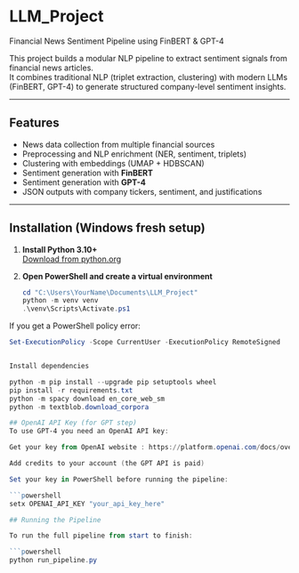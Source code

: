 # LLM_Project
Financial News Sentiment Pipeline using FinBERT &amp; GPT-4

This project builds a modular NLP pipeline to extract sentiment signals from financial news articles.  
It combines traditional NLP (triplet extraction, clustering) with modern LLMs (FinBERT, GPT-4) to generate structured company-level sentiment insights.

---

##  Features
- News data collection from multiple financial sources
- Preprocessing and NLP enrichment (NER, sentiment, triplets)
- Clustering with embeddings (UMAP + HDBSCAN)
- Sentiment generation with **FinBERT**
- Sentiment generation with **GPT-4**
- JSON outputs with company tickers, sentiment, and justifications

---

##  Installation (Windows fresh setup)

1. **Install Python 3.10+**  
   [Download from python.org](https://www.python.org/downloads/)

2. **Open PowerShell and create a virtual environment**  
   ```powershell
   cd "C:\Users\YourName\Documents\LLM_Project"
   python -m venv venv
   .\venv\Scripts\Activate.ps1
   
If you get a PowerShell policy error:
 
   ```powershell
   Set-ExecutionPolicy -Scope CurrentUser -ExecutionPolicy RemoteSigned


Install dependencies

python -m pip install --upgrade pip setuptools wheel
pip install -r requirements.txt
python -m spacy download en_core_web_sm
python -m textblob.download_corpora

## OpenAI API Key (for GPT step)
To use GPT-4 you need an OpenAI API key:

Get your key from OpenAI website : https://platform.openai.com/docs/overview

Add credits to your account (the GPT API is paid)

Set your key in PowerShell before running the pipeline:

 ```powershell
   setx OPENAI_API_KEY "your_api_key_here"

## Running the Pipeline

To run the full pipeline from start to finish:

```powershell
   python run_pipeline.py


